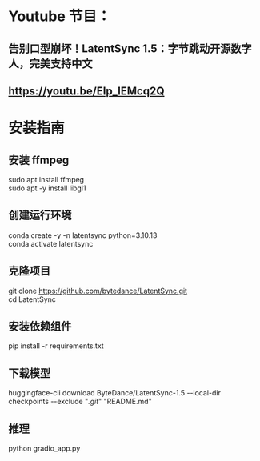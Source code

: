 # Youtube 节目：
## 告别口型崩坏！LatentSync 1.5：字节跳动开源数字人，完美支持中文
## https://youtu.be/Elp_lEMcq2Q

# 安装指南

## 安装 ffmpeg
sudo apt install ffmpeg   
sudo apt -y install libgl1  

## 创建运行环境
conda create -y -n latentsync python=3.10.13  
conda activate latentsync  

## 克隆项目
git clone https://github.com/bytedance/LatentSync.git  
cd LatentSync  

## 安装依赖组件
pip install -r requirements.txt  

## 下载模型
huggingface-cli download ByteDance/LatentSync-1.5 --local-dir checkpoints --exclude "*.git*" "README.md"  

## 推理 
python gradio_app.py  










